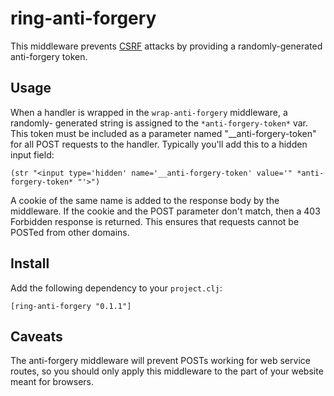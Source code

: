 # ring-anti-forgery

This middleware prevents [CSRF][1] attacks by providing a randomly-generated
anti-forgery token.

## Usage

When a handler is wrapped in the `wrap-anti-forgery` middleware, a randomly-
generated string is assigned to the `*anti-forgery-token*` var. This token must
be included as a parameter named "__anti-forgery-token" for all POST requests
to the handler. Typically you'll add this to a hidden input field:

    (str "<input type='hidden' name='__anti-forgery-token' value='" *anti-forgery-token* "'>")

A cookie of the same name is added to the response body by the middleware. If
the cookie and the POST parameter don't match, then a 403 Forbidden response
is returned. This ensures that requests cannot be POSTed from other domains.

## Install

Add the following dependency to your `project.clj`:

    [ring-anti-forgery "0.1.1"]

## Caveats

The anti-forgery middleware will prevent POSTs working for web service routes,
so you should only  apply this middleware to the part of your website meant
for browsers.

[1]: http://en.wikipedia.org/wiki/Cross-site_request_forgery
